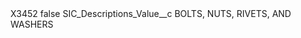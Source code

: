 <?xml version="1.0" encoding="UTF-8"?>
<CustomMetadata xmlns="http://soap.sforce.com/2006/04/metadata" xmlns:xsi="http://www.w3.org/2001/XMLSchema-instance" xmlns:xsd="http://www.w3.org/2001/XMLSchema">
    <label>X3452</label>
    <protected>false</protected>
    <values>
        <field>SIC_Descriptions_Value__c</field>
        <value xsi:type="xsd:string">BOLTS, NUTS, RIVETS, AND WASHERS</value>
    </values>
</CustomMetadata>

